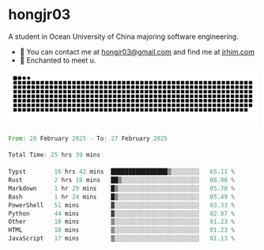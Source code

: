 # hongjr03

A student in Ocean University of China majoring software engineering.

- 📧 You can contact me at hongjr03@gmail.com and find me at [jrhim.com](https://jrhim.com/)
- 💜 Enchanted to meet u.

![snake_animation](https://raw.githubusercontent.com/hongjr03/hongjr03/output/github-contribution-grid-snake.svg)

<!--START_SECTION:waka-->

```rust
From: 20 February 2025 - To: 27 February 2025

Total Time: 25 hrs 39 mins

Typst        16 hrs 42 mins  ████████████████▒░░░░░░░░   65.11 %
Rust         2 hrs 18 mins   ██▒░░░░░░░░░░░░░░░░░░░░░░   08.96 %
Markdown     1 hr 29 mins    █▒░░░░░░░░░░░░░░░░░░░░░░░   05.78 %
Bash         1 hr 24 mins    █▒░░░░░░░░░░░░░░░░░░░░░░░   05.49 %
PowerShell   51 mins         ▓░░░░░░░░░░░░░░░░░░░░░░░░   03.33 %
Python       44 mins         ▓░░░░░░░░░░░░░░░░░░░░░░░░   02.87 %
Other        18 mins         ▒░░░░░░░░░░░░░░░░░░░░░░░░   01.23 %
HTML         18 mins         ▒░░░░░░░░░░░░░░░░░░░░░░░░   01.23 %
JavaScript   17 mins         ▒░░░░░░░░░░░░░░░░░░░░░░░░   01.13 %
```

<!--END_SECTION:waka-->
